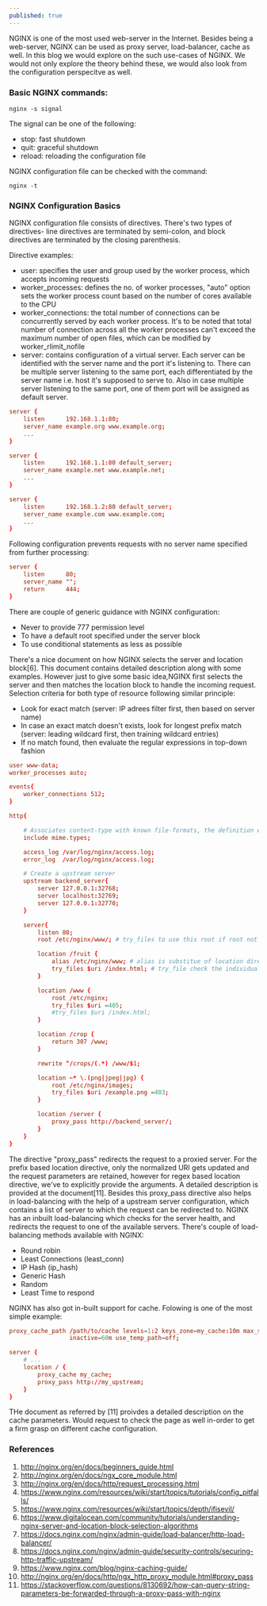 ```yaml
---
published: true
---
```


NGINX is one of the most used web-server in the Internet. Besides being a web-server, NGINX can be used as proxy server, load-balancer, cache as well. In this blog we would explore on the such use-cases of NGINX. We would not only explore the theory behind these, we would also look from the configuration perspecitve as well.

### Basic NGINX commands:
```
nginx -s signal
```
The signal can be one of the following:
- stop: fast shutdown
- quit: graceful shutdown
- reload: reloading the configuration file

NGINX configuration file can be checked with the command:
```
nginx -t
```


### NGINX Configuration Basics

NGINX configuration file consists of directives. There's two types of directives- line directives are terminated by semi-colon, and block directives are terminated by the closing parenthesis. 

Directive examples:
- user: specifies the user and group used by the worker process, which accepts incoming requests
- worker_processes: defines the no. of worker processes, "auto" option sets the worker process count based on the number of cores available to the CPU
- worker_connections: the total number of connections can be concurrently served by each worker process. It's to be noted that total number of connection across all the worker processes can't exceed the maximum number of open files, which can be modified by worker_rlimit_nofile
- server: contains configuration of a virtual server. Each server can be identified with the server name and the port it's listening to. There can be multiple server listening to the same port, each differentiated by the server name i.e. host it's supposed to serve to. Also in case multiple server listening to the same port, one of them port will be assigned as default server. 

```conf
server {
    listen      192.168.1.1:80;
    server_name example.org www.example.org;
    ...
}

server {
    listen      192.168.1.1:80 default_server;
    server_name example.net www.example.net;
    ...
}

server {
    listen      192.168.1.2:80 default_server;
    server_name example.com www.example.com;
    ...
}
```

Following configuration prevents requests with no server name specified from further processing:
```conf
server {
    listen      80;
    server_name "";
    return      444;
}
```

There are couple of generic guidance with NGINX configuration:
- Never to provide 777 permission level
- To have a default root specified under the server block
- To use conditional statements as less as possible


There's a nice document on how NGINX selects the server and location block[6]. This document contains detailed description along with some examples. However just to give some basic idea,NGINX first selects the server and then matches the location block to handle the incoming request. Selection criteria for both type of resource following similar principle:
- Look for exact match (server: IP adrees filter first, then based on server name)
- In case an exact match doesn't exists, look for longest prefix match (server: leading wildcard first, then training wildcard entries)
- If no match found, then evaluate the regular expressions in top-down fashion




```conf
user www-data;
worker_processes auto;

events{
    worker_connections 512;
}

http{

    # Associates content-type with known file-formats, the definition exists in fine mime.types
    include mime.types; 

    access_log /var/log/nginx/access.log;
    error_log  /var/log/nginx/access.log;

    # Create a upstream server 
    upstream backend_server{
        server 127.0.0.1:32768;
        server localhost:32769;
        server 127.0.0.1:32770;
    }

    server{
        listen 80;
        root /etc/nginx/www/; # try_files to use this root if root not declared within scope

        location /fruit {
            alias /etc/nginx/www; # alias is substitue of location directory
            try_files $uri /index.html; # try_file check the individual files at dir $root
        }

        location /www {
            root /etc/nginx;
            try_files $uri =405;
            #try_files $uri /index.html;
        }

        location /crop {
            return 307 /www;
        }

        rewrite ^/crops/(.*) /www/$1;

        location ~* \.(png|jpeg|jpg) {
            root /etc/nginx/images;
            try_files $uri /example.png =403;
        }

        location /server {
            proxy_pass http://backend_server/;
        }
    }
}
```
The directive "proxy_pass" redirects the request to a proxied server. For the prefix based location directive, only the normalized URI gets updated and the request parameters are retained, however for regex based location directive, we've to explicitly provide the arguments. A detailed description is provided at the document[11]. Besides this proxy_pass directive also helps in load-balancing with the help of a upstream server configuration, which contains a list of server to which the request can be redirected to. NGINX has an inbuilt load-balancing which checks for the server health, and redirects the request to one of the available servers. There's couple of load-balancing methods available with NGINX:
- Round robin
- Least Connections (least_conn)
- IP Hash (ip_hash)
- Generic Hash
- Random
- Least Time to respond


NGINX has also got in-built support for cache. Folowing is one of the most simple example:
```conf
proxy_cache_path /path/to/cache levels=1:2 keys_zone=my_cache:10m max_size=10g 
                 inactive=60m use_temp_path=off;

server {
    # ...
    location / {
        proxy_cache my_cache;
        proxy_pass http://my_upstream;
    }
}
```
THe document as referred by [11] proivdes a detailed description on the cache parameters. Would request to check the page as well in-order to get a firm grasp on different cache configuration.


### References
1. http://nginx.org/en/docs/beginners_guide.html
2. http://nginx.org/en/docs/ngx_core_module.html
3. http://nginx.org/en/docs/http/request_processing.html
4. https://www.nginx.com/resources/wiki/start/topics/tutorials/config_pitfalls/
5. https://www.nginx.com/resources/wiki/start/topics/depth/ifisevil/
6. https://www.digitalocean.com/community/tutorials/understanding-nginx-server-and-location-block-selection-algorithms
7. https://docs.nginx.com/nginx/admin-guide/load-balancer/http-load-balancer/
8. https://docs.nginx.com/nginx/admin-guide/security-controls/securing-http-traffic-upstream/
9. https://www.nginx.com/blog/nginx-caching-guide/
10. http://nginx.org/en/docs/http/ngx_http_proxy_module.html#proxy_pass
11. https://stackoverflow.com/questions/8130692/how-can-query-string-parameters-be-forwarded-through-a-proxy-pass-with-nginx
